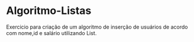 # Algoritmo-Listas

Exercicio para criação de um algoritmo de inserção de usuários de acordo com nome,id e salário utilizando List.
